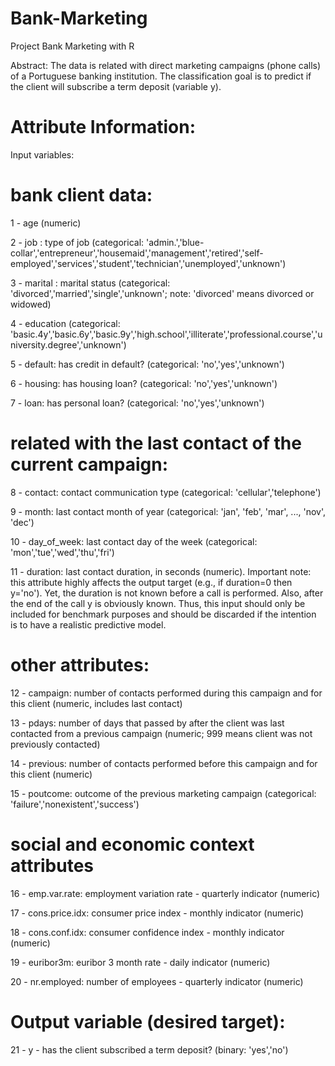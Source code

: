 # Bank-Marketing
Project Bank Marketing with R


Abstract: The data is related with direct marketing campaigns (phone calls) of a Portuguese banking institution. 
          The classification goal is to predict if the client will subscribe a term deposit (variable y).


# Attribute Information:

Input variables:
# bank client data:
  1 - age (numeric)
  
  2 - job : type of job (categorical: 'admin.','blue-collar','entrepreneur','housemaid','management','retired','self-employed','services','student','technician','unemployed','unknown')
  
  3 - marital : marital status (categorical: 'divorced','married','single','unknown'; note: 'divorced' means divorced or widowed)
  
  4 - education (categorical: 'basic.4y','basic.6y','basic.9y','high.school','illiterate','professional.course','university.degree','unknown')
  
  5 - default: has credit in default? (categorical: 'no','yes','unknown')
  
  6 - housing: has housing loan? (categorical: 'no','yes','unknown')
  
  7 - loan: has personal loan? (categorical: 'no','yes','unknown')

# related with the last contact of the current campaign:
  8 - contact: contact communication type (categorical: 'cellular','telephone') 
  
  9 - month: last contact month of year (categorical: 'jan', 'feb', 'mar', ..., 'nov', 'dec')
  
  10 - day_of_week: last contact day of the week (categorical: 'mon','tue','wed','thu','fri')
  
  11 - duration: last contact duration, in seconds (numeric). Important note: this attribute highly affects the output target (e.g., if duration=0 then y='no'). Yet, the duration is not known before a call is performed. Also, after the end of the call y is obviously known. Thus, this input should only be included for benchmark purposes and should be discarded if the intention is to have a realistic predictive model.

# other attributes:
  12 - campaign: number of contacts performed during this campaign and for this client (numeric, includes last contact)
  
  13 - pdays: number of days that passed by after the client was last contacted from a previous campaign (numeric; 999 means client was not previously contacted)
  
  14 - previous: number of contacts performed before this campaign and for this client (numeric)
  
  15 - poutcome: outcome of the previous marketing campaign (categorical: 'failure','nonexistent','success')

# social and economic context attributes
  16 - emp.var.rate: employment variation rate - quarterly indicator (numeric)
  
  17 - cons.price.idx: consumer price index - monthly indicator (numeric)  
  
  18 - cons.conf.idx: consumer confidence index - monthly indicator (numeric) 
  
  19 - euribor3m: euribor 3 month rate - daily indicator (numeric)
  
  20 - nr.employed: number of employees - quarterly indicator (numeric)

# Output variable (desired target):
  21 - y - has the client subscribed a term deposit? (binary: 'yes','no')
